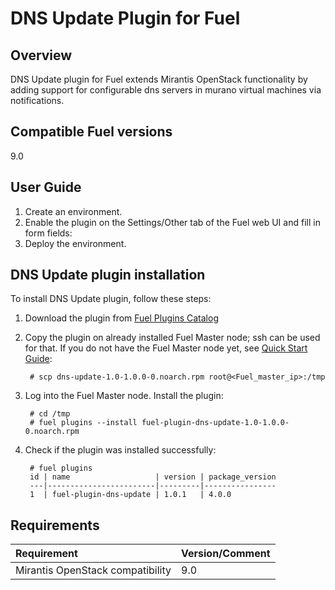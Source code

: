 DNS Update Plugin for Fuel
=======================

Overview 
--------------

DNS Update plugin for Fuel extends Mirantis OpenStack functionality by adding
support for configurable dns servers in murano virtual machines via notifications.

Compatible Fuel versions
--------------

9.0


User Guide
-------------

1. Create an environment.
2. Enable the plugin on the Settings/Other tab of the Fuel web UI and fill in form
    fields:
3. Deploy the environment.


DNS Update plugin installation
---------------------------

To install DNS Update plugin, follow these steps:

1. Download the plugin from
    [Fuel Plugins Catalog](https://software.mirantis.com/fuel-plugins)

2. Copy the plugin on already installed Fuel Master node; ssh can be used for
    that. If you do not have the Fuel Master node yet, see
    [Quick Start Guide](https://software.mirantis.com/quick-start/):

        # scp dns-update-1.0-1.0.0-0.noarch.rpm root@<Fuel_master_ip>:/tmp

3. Log into the Fuel Master node. Install the plugin:

        # cd /tmp
        # fuel plugins --install fuel-plugin-dns-update-1.0-1.0.0-0.noarch.rpm

4. Check if the plugin was installed successfully:

        # fuel plugins
        id | name                   | version | package_version
        ---|------------------------|---------|----------------
        1  | fuel-plugin-dns-update | 1.0.1   | 4.0.0

Requirements
------------

| Requirement                      | Version/Comment |
|:---------------------------------|:----------------|
| Mirantis OpenStack compatibility | 9.0             |

